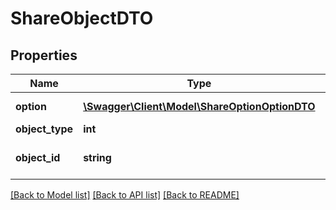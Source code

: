 # ShareObjectDTO

## Properties
Name | Type | Description | Notes
------------ | ------------- | ------------- | -------------
**option** | [**\Swagger\Client\Model\ShareOptionOptionDTO**](ShareOptionOptionDTO.md) | Share option | [optional] 
**object_type** | **int** | Object type | [optional] 
**object_id** | **string** | Object unique identifier | [optional] 

[[Back to Model list]](../README.md#documentation-for-models) [[Back to API list]](../README.md#documentation-for-api-endpoints) [[Back to README]](../README.md)


